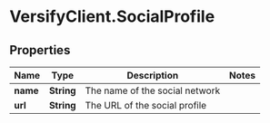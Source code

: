 # VersifyClient.SocialProfile

## Properties

Name | Type | Description | Notes
------------ | ------------- | ------------- | -------------
**name** | **String** | The name of the social network | 
**url** | **String** | The URL of the social profile | 


